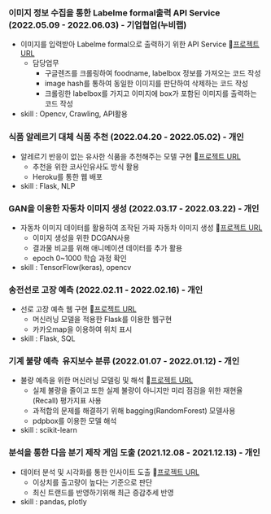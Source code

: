 ### 이미지 정보 수집을 통한 Labelme formal출력 API Service (2022.05.09 - 2022.06.03) - 기업협업(누비랩)

- 이미지를 입력받아  Labelme formal으로 출력하기 위한 API Service 🔗[프로젝트 URL](https://github.com/xodn234/Image_input-labelme_format/tree/main)
    - 담당업무
        - 구글렌즈를 크롤링하여  foodname, labelbox 정보를 가져오는 코드 작성
        - image hash를 통하여 동일한 이미지를 판단하여 삭제하는 코드 작성
        - 크롤링한 labelbox를 가지고 이미지에 box가 포함된 이미지를 출력하는 코드 작성
- skill : Opencv, Crawling, API활용

### 식품 알레르기 대체 식품 추천 (2022.04.20 - 2022.05.02) - 개인

- 알레르기 반응이 없는 유사한 식품을 추천해주는 모델 구현 🔗[프로젝트 URL](https://github.com/xodn234/Food_allergy_PJ)
    - 추천을 위한 코사인유사도 방식 활용
    - Heroku를 통한 웹 배포
- skill : Flask, NLP

### ****GAN을 이용한 자동차 이미지 생성 (****2022.03.17 - 2022.03.22****) - 개인****

- 자동차 이미지 데이터를 활용하여 조작된 가짜 자동차 이미지 생성 🔗[프로젝트 URL](https://github.com/xodn234/GAN_car_image_creation_PJ)
    - 이미지 생성을 위한 DCGAN사용
    - 결과물 비교를 위해 애니메이션 데이터를 추가 활용
    - epoch 0~1000 학습 과정 확인
- skill : TensorFlow(keras), opencv

### ****송전선로 고장 예측 (****2022.02.11 - 2022.02.16****) - 개인****

- 선로 고장 예측 웹 구현 🔗[프로젝트 URL](https://github.com/xodn234/Electrical_Fault_detection_PJ)
    - 머신러닝 모델을 적용한 Flask를 이용한 웹구현
    - 카카오map을 이용하여 위치 표시
- skill : Flask, SQL

### ****기계 불량 예측  유지보수 분류 (****2022.01.07 - 2022.01.12****) - 개인****

- 불량 예측을 위한 머신러닝 모델링 및 해석 🔗[프로젝트 URL](https://github.com/xodn234/Machine_Predictive_Maintenance_PJ)
    - 실제 불량을 줄이고 또한 실제 불량이 아니지만 미리 점검을 위한 재현율(Recall) 평가지표 사용
    - 과적합의 문제를 해결하기 위해 bagging(RandomForest) 모델사용
    - pdpbox를 이용한 모델 해석
- skill : scikit-learn

### ****분석을 통한 다음 분기 제작 게임 도출 (****2021.12.08 - 2021.12.13****) - 개인****

- 데이터 분석 및 시각화를 통한 인사이트 도출 🔗[프로젝트 URL](https://github.com/xodn234/Video_Game_Sales_PJ)
    - 이상치를 출고량이 높다는 기준으로 판단
    - 최신 트랜드를 반영하기위해 최근 증감추세 반영
- skill : pandas, plotly
